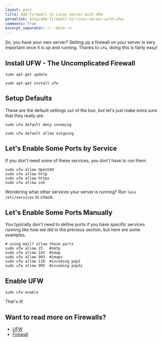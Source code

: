 ```yaml
---
layout: post
title: Add Firewall to Linux Server with UFW
permalink: blog/add-firewall-to-linux-server-with-ufw/
comments: True
excerpt_separator: <!--more-->
---
```


So, you have your own server? Setting up a firewall on your server is very important once it is up and running. Thanks to `ufw`, doing this is fairly easy!

<!--more-->

## Install UFW - The Uncomplicated Firewall

`sudo apt-get update`

`sudo apt-get install ufw`

## Setup Defaults

These are the default settings out of the box, but let's just make extra sure that they really are.

`sudo ufw default deny incoming`

`sudo ufw default allow outgoing`

## Let's Enable Some Ports by Service

If you don't need some of these services, you don't have to run them.

```shell
sudo ufw allow OpenSSH
sudo ufw allow http
sudo ufw allow https
sudo ufw allow ssh
```

Wondering what other services your server is running? Run `less /etc/services` to check.

## Let's Enable Some Ports Manually

You typically don't need to define ports if you have specific services running like how we did in the previous section, but here are some examples.

```shell
# using mail? allow these ports
sudo ufw allow 25   #smtp
sudo ufw allow 143  #imap
sudo ufw allow 993  #imaps
sudo ufw allow 110  #incoming pop3
sudo ufw allow 995  #incoming pop3s
```

## Enable UFW

`sudo ufw enable`

That's it!

<!--more-->

## Want to read more on Firewalls?

- [UFW](https://help.ubuntu.com/community/UFW)
- [Firewall](https://help.ubuntu.com/community/Firewall)
